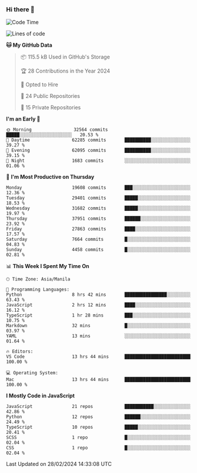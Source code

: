 ### Hi there 👋

<!--START_SECTION:waka-->
![Code Time](http://img.shields.io/badge/Code%20Time-589%20hrs%2042%20mins-blue)

![Lines of code](https://img.shields.io/badge/From%20Hello%20World%20I%27ve%20Written-63.1%20million%20lines%20of%20code-blue)

**🐱 My GitHub Data** 

> 📦 115.5 kB Used in GitHub's Storage 
 > 
> 🏆 28 Contributions in the Year 2024
 > 
> 💼 Opted to Hire
 > 
> 📜 24 Public Repositories 
 > 
> 🔑 15 Private Repositories 
 > 
**I'm an Early 🐤** 

```text
🌞 Morning                32564 commits       █████░░░░░░░░░░░░░░░░░░░░   20.53 % 
🌆 Daytime                62285 commits       ██████████░░░░░░░░░░░░░░░   39.27 % 
🌃 Evening                62095 commits       ██████████░░░░░░░░░░░░░░░   39.15 % 
🌙 Night                  1683 commits        ░░░░░░░░░░░░░░░░░░░░░░░░░   01.06 % 
```
📅 **I'm Most Productive on Thursday** 

```text
Monday                   19608 commits       ███░░░░░░░░░░░░░░░░░░░░░░   12.36 % 
Tuesday                  29401 commits       █████░░░░░░░░░░░░░░░░░░░░   18.53 % 
Wednesday                31682 commits       █████░░░░░░░░░░░░░░░░░░░░   19.97 % 
Thursday                 37951 commits       ██████░░░░░░░░░░░░░░░░░░░   23.92 % 
Friday                   27863 commits       ████░░░░░░░░░░░░░░░░░░░░░   17.57 % 
Saturday                 7664 commits        █░░░░░░░░░░░░░░░░░░░░░░░░   04.83 % 
Sunday                   4458 commits        █░░░░░░░░░░░░░░░░░░░░░░░░   02.81 % 
```


📊 **This Week I Spent My Time On** 

```text
🕑︎ Time Zone: Asia/Manila

💬 Programming Languages: 
Python                   8 hrs 42 mins       ████████████████░░░░░░░░░   63.43 % 
JavaScript               2 hrs 12 mins       ████░░░░░░░░░░░░░░░░░░░░░   16.12 % 
TypeScript               1 hr 28 mins        ███░░░░░░░░░░░░░░░░░░░░░░   10.75 % 
Markdown                 32 mins             █░░░░░░░░░░░░░░░░░░░░░░░░   03.97 % 
YAML                     13 mins             ░░░░░░░░░░░░░░░░░░░░░░░░░   01.64 % 

🔥 Editors: 
VS Code                  13 hrs 44 mins      █████████████████████████   100.00 % 

💻 Operating System: 
Mac                      13 hrs 44 mins      █████████████████████████   100.00 % 
```

**I Mostly Code in JavaScript** 

```text
JavaScript               21 repos            ███████████░░░░░░░░░░░░░░   42.86 % 
Python                   12 repos            ██████░░░░░░░░░░░░░░░░░░░   24.49 % 
TypeScript               10 repos            █████░░░░░░░░░░░░░░░░░░░░   20.41 % 
SCSS                     1 repo              █░░░░░░░░░░░░░░░░░░░░░░░░   02.04 % 
CSS                      1 repo              █░░░░░░░░░░░░░░░░░░░░░░░░   02.04 % 
```




 Last Updated on 28/02/2024 14:33:08 UTC
<!--END_SECTION:waka-->
